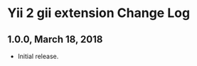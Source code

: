 Yii 2 gii  extension Change Log
================================================


1.0.0, March 18, 2018
------------------------

- Initial release.
